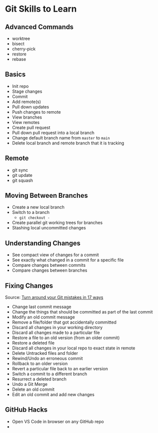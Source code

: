 # Git Skills to Learn

## Advanced Commands
- worktree
- bisect
- cherry-pick
- restore
- rebase


## Basics
- Init repo
- Stage changes
- Commit
- Add remote(s)
- Pull down updates
- Push changes to remote
- View branches
- View remotes
- Create pull request
- Pull down pull request into a local branch
- Change default branch name from `master` to `main`
- Delete local branch and remote branch that it is tracking

## Remote
- git sync
- git update
- git squash

## Moving Between Branches
- Create a new local branch
- Switch to a branch 
    - `git checkout -`
- Create parallel git working trees for branches
- Stashing local uncommitted changes

## Understanding Changes
- See compact view of changes for a commit
- See exactly what changed in a commit for a specific file
- Compare changes between commits
- Compare changes between branches

## Fixing Changes
Source: [Turn around your Git mistakes in 17 ways](https://dev.to/smitterhane/turn-around-your-git-mistakes-in-17-ways-2mn1)
- Change last commit message
- Change the things that should be committed as part of the last commit
- Modify an old commit message
- Remove a file/folder that got accidentally committed 
- Discard all changes in your working directory
- Discard all changes made to a particular file
- Restore a file to an old version (from an older commit)
- Restore a deleted file
- Discard all changes in your local repo to exact state in remote
- Delete Untracked files and folder
- Rewind/Undo an erroneous commit
- Rollback to an older version
- Revert a particular file back to an earlier version
- Switch a commit to a different branch
- Resurrect a deleted branch
- Undo a Git Merge
- Delete an old commit
- Edit an old commit and add new changes

## GitHub Hacks
- Open VS Code in browser on any GitHub repo
- 
